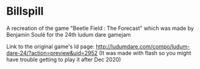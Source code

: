 # Billspill

A recreation of the game "Beetle Field : The Forecast" which was made by Benjamin Soulé for the 24th ludum dare gamejam

Link to the original game's ld page: http://ludumdare.com/compo/ludum-dare-24/?action=preview&uid=2952
(It was made with flash so you might have trouble getting to play it after Dec 2020)